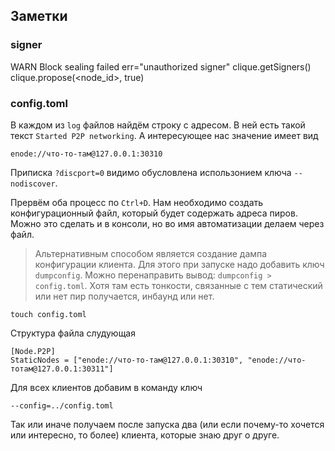 ## Заметки

### signer
WARN Block sealing failed err="unauthorized signer"
clique.getSigners()
clique.propose(<node_id>, true)

### config.toml
В каждом из `log` файлов найдём строку с адресом. В ней есть такой текст `Started P2P networking`. А интересующее нас значение имеет вид
```
enode://что-то-там@127.0.0.1:30310
```
Приписка `?discport=0` видимо обусловлена использонием ключа `--nodiscover`.

Прервём оба процесс по `Ctrl+D`. Нам необходимо создать конфигурационный файл, который будет содержать адреса пиров. Можно это сделать и в консоли, но во имя автоматизации делаем через файл.

> Альтернативным способом является создание дампа конфигурации клиента. Для этого при запуске надо добавить ключ `dumpconfig`. Можно перенаправить вывод: `dumpconfig > config.toml`. Хотя там есть тонкости, связанные с тем статический или нет пир получается, инбаунд или нет.

```
touch config.toml
```

Структура файла слудующая

```
[Node.P2P]
StaticNodes = ["enode://что-то-там@127.0.0.1:30310", "enode://что-тотам@127.0.0.1:30311"]
```

Для всех клиентов добавим в команду ключ

```
--config=../config.toml
```

Так или иначе получаем после запуска два (или если почему-то хочется или интересно, то более) клиента, которые знаю друг о друге.